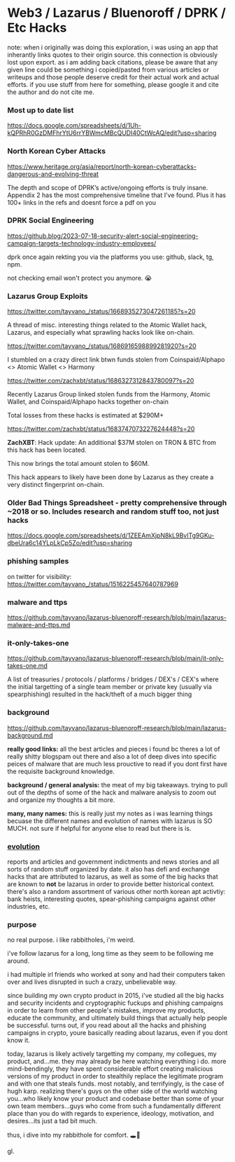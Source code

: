 
# Web3 / Lazarus / Bluenoroff / DPRK / Etc Hacks

note: when i originally was doing this exploration, i was using an app that inherantly links quotes to their origin source. this connection is obviously lost upon export. as i am adding back citations, please be aware that any given line could be something i copied/pasted from various articles or writeups and those people deserve credit for their actual work and actual efforts. if you use stuff from here for something, please google it and cite the author and do not cite me.

### Most up to date list

https://docs.google.com/spreadsheets/d/1Uh-kQPRhR0GzDMFhrYtU6rrYBWmcMBcQUDI40CtWcAQ/edit?usp=sharing

### North Korean Cyber Attacks

https://www.heritage.org/asia/report/north-korean-cyberattacks-dangerous-and-evolving-threat 

The depth and scope of DPRK’s active/ongoing efforts is truly insane. Appendix 2 has the most comprehensive timeline that I've found. Plus it has 100+ links in the refs and doesnt force a pdf on you

### DPRK Social Engineering

https://github.blog/2023-07-18-security-alert-social-engineering-campaign-targets-technology-industry-employees/

dprk once again rekting you via the platforms you use: github, slack, tg, npm.

not checking email won't protect you anymore. 😭

### Lazarus Group Exploits

https://twitter.com/tayvano_/status/1668935273047261185?s=20

A thread of misc. interesting things related to the Atomic Wallet hack, Lazarus, and especially what sprawling hacks look like on-chain.

https://twitter.com/tayvano_/status/1686916598899281920?s=20

I stumbled on a crazy direct link btwn funds stolen from Coinspaid/Alphapo <> Atomic Wallet <> Harmony

https://twitter.com/zachxbt/status/1686327312843780097?s=20

Recently Lazarus Group linked stolen funds from the Harmony, Atomic Wallet, and Coinspaid/Alphapo hacks together on-chain

Total losses from these hacks is estimated at $290M+

https://twitter.com/zachxbt/status/1683747073227624448?s=20

**ZachXBT**: Hack update: An additional $37M stolen on TRON & BTC from this hack has been located.

This now brings the total amount stolen to $60M.

This hack appears to likely have been done by Lazarus as they create a very distinct fingerprint on-chain.

### Older Bad Things Spreadsheet - pretty comprehensive through ~2018 or so. Includes research and random stuff too, not just hacks

https://docs.google.com/spreadsheets/d/1ZEEAmXjpN8kL9BvITg9GKu-dbeUra6c14YLpLkCp5Zo/edit?usp=sharing

### phishing samples

on twitter for visibility: https://twitter.com/tayvano_/status/1516225457640787969

### malware and ttps

https://github.com/tayvano/lazarus-bluenoroff-research/blob/main/lazarus-malware-and-ttps.md

### it-only-takes-one

https://github.com/tayvano/lazarus-bluenoroff-research/blob/main/it-only-takes-one.md

A list of treasuries / protocols / platforms / bridges / DEX's / CEX's where the initial targetting of a single team member or private key (usually via spearphishing) resulted in the hack/theft of a much bigger thing

### background

https://github.com/tayvano/lazarus-bluenoroff-research/blob/main/lazarus-background.md

**really good links:** all the best articles and pieces i found bc theres a lot of really shitty blogspam out there and also a lot of deep dives into specific peices of malware that are much less prouctive to read if you dont first have the requisite background knowledge.

**background / general analysis:** the meat of my big takeaways. trying to pull out of the depths of some of the hack and malware analysis to zoom out and organize my thoughts a bit more.

**many, many names:** this is really just my notes as i was learning things becuase the different names and evolution of names with lazarus is SO MUCH. not sure if helpful for anyone else to read but there is is.

### [evolution](https://github.com/tayvano/lazarus-bluenoroff-research/blob/main/lazarus-evolution.md)

reports and articles and government indictments and news stories and all sorts of random stuff organized by date. it also has defi and exchange hacks that are attributed to lazarus, as well as some of the big hacks that are known to **not** be lazarus in order to provide better historical context. there's also a random assortment of various other north korean apt activtiy: bank heists, interesting quotes, spear-phishing campaigns against other industries, etc.

### purpose

no real purpose. i like rabbitholes, i'm weird. 

i've follow lazarus for a long, long time as they seem to be following me around. 

i had multiple irl friends who worked at sony and had their computers taken over and lives disrupted in such a crazy, unbelievable way. 

since building my own crypto product in 2015, i've studied all the big hacks and security incidents and cryptographic fuckups and phishing campaigns in order to learn from other people's mistakes, improve my products, educate the community, and ultimately build things that actually help people be successful. turns out, if you read about all the hacks and phishing campaigns in crypto, youre basically reading about lazarus, even if you dont know it.

today, lazarus is likely actively targetting my company, my collegues, my product, and...me.  they may already be here watching everything i do. more mind-bendingly, they have spent considerable effort creating malicious versions of my product in order to stealthily replace the legitimate program and with one that steals funds. most notably, and terrifyingly, is the case of hugh karp. realizing there's guys on the other side of the world watching you...who likely know your product and codebase better than some of your own team members...guys who come from such a fundamentally different place than you do with regards to experience, ideology, motivation, and desires...its just a tad bit much.

thus, i dive into my rabbithole for comfort. 🕳️🐇

gl.
